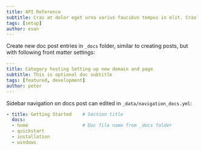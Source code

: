 ```yaml
---
title: API Reference
subtitle: Cras at dolor eget urna varius faucibus tempus in elit. Cras a dui imperdiet, tempus metus quis, pharetra turpis.
tags: [setup]
author: evan
---
```


Create new doc post entries in `_docs` folder, similar to creating posts, but with following front matter settings:

```yml
---
title: Category hosting Setting up new domain and page
subtitle: This is optional doc subtitle
tags: [featured, development]
author: peter
---
```

Sidebar navigation on docs post can edited in `_data/navigation_docs.yml`:

```yml
- title: Getting Started    # Section title
  docs:
  - home                    # Doc file name from _docs folder
  - quickstart
  - installation
  - windows
```
